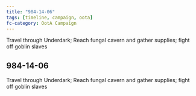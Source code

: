```yaml
---
title: "984-14-06"
tags: [timeline, campaign, oota]
fc-category: OotA Campaign
---
```

<span class='ob-timelines'
	data-date='984-14-06-00'
	data-title='Campaign: NAGA Adventures'
	data-class='orange'> Travel through Underdark; Reach fungal cavern and gather supplies; fight off goblin slaves </span>
## 984-14-06
Travel through Underdark; Reach fungal cavern and gather supplies; fight off goblin slaves
